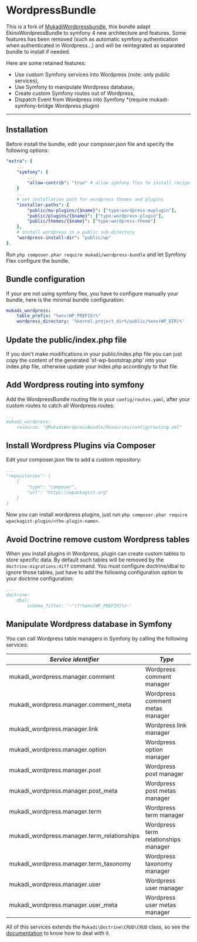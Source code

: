 WordpressBundle
====================

This is a fork of [MukadiWordpressbundle](https://github.com/mbo2olivier/mukadi-wordpress-bundle), this bundle adapt EkinoWordpressBundle to symfony 4 new architecture and features. Some features has been removed (such as automatic symfony authentication when authenticated in Wordpress...) and will be reintegrated as separated bundle to install if needed.

Here are some retained features:

* Use custom Symfony services into Wordpress (note: only public services),
* Use Symfony to manipulate Wordpress database,
* Create custom Symfony routes out of Wordpress,
* Dispatch Event from Wordpress into Symfony *(require mukadi-symfony-bridge Wordpress plugin)

---

## Installation

Before install the bundle, edit your composer.json file and specify the following options:

```yml
"extra": {
    ...
    "symfony": {
        ...
        "allow-contrib": "true" # allow symfony flex to install recipe (if your are using symfony flex)
    }
    ...
    # set installation path for wordpress themes and plugins
    "installer-paths": {
        "public/mu-plugins/{$name}": ["type:wordpress-muplugin"],
        "public/plugins/{$name}": ["type:wordpress-plugin"],
        "public/themes/{$name}": ["type:wordpress-theme"]
    },
    # install wordpress in a public sub-directory
    "wordpress-install-dir": "public/wp"
},
```

Run `php composer.phar require mukadi/wordpress-bundle` and let Symfony Flex configure the bundle.

## Bundle configuration

If your are not using symfony flex, you have to configure manually your bundle, here is the minimal bundle configuration:

```yml
mukadi_wordpress:
    table_prefix: "%env(WP_PREFIX)%"
    wordpress_directory: '%kernel.project_dir%/public/%env(WP_DIR)%'
```
## Update the public/index.php file

If you don't make modifications in your public/index.php file you can just copy the content of the generated 'sf-wp-bootstrap.php' into your index.php file, otherwise update your index.php accordingly to that file.

## Add Wordpress routing into symfony

Add the WordpressBundle routing file in your `config/routes.yaml`, after your custom routes to catch all Wordpress routes:

```yml
...
mukadi_wordpress:
    resource: "@MukadiWordpressBundle/Resources/config/routing.xml"
```

## Install Wordpress Plugins via Composer

Edit your composer.json file to add a custom repository:

```yml
...
"repositories": [
    {
        "type": "composer",
        "url": "https://wpackagist.org"
    }
]
```
Now you can install wordpress plugins, just run `php composer.phar require wpackagist-plugin/<the-plugin-name>`.

## Avoid Doctrine remove custom Wordpress tables

When you install plugins in Wordpress, plugin can create custom tables to store specific data. By default such tables will be removed by the `doctrine:migrations:diff` command. You must configure doctrine/dbal to ignore those tables, just have to add the following configuration option to your doctrine configuration:
```yml
...
doctrine:
    dbal:
        schema_filter: '~^(?!%env(WP_PREFIX)%)~'
```

## Manipulate Wordpress database in Symfony

You can call Wordpress table managers in Symfony by calling the following services:

*Service identifier* | *Type*
--- | ---
mukadi_wordpress.manager.comment | Wordpress comment manager
mukadi_wordpress.manager.comment_meta | Wordpress comment metas manager
mukadi_wordpress.manager.link | Wordpress link manager
mukadi_wordpress.manager.option | Wordpress option manager
mukadi_wordpress.manager.post | Wordpress post manager
mukadi_wordpress.manager.post_meta | Wordpress post metas manager
mukadi_wordpress.manager.term | Wordpress term manager
mukadi_wordpress.manager.term_relationships | Wordpress term relationships manager
mukadi_wordpress.manager.term_taxonomy | Wordpress taxonomy manager
mukadi_wordpress.manager.user | Wordpress user manager
mukadi_wordpress.manager.user_meta | Wordpress user metas manager

All of this services extends the `Mukadi\Doctrine\CRUD\CRUD` class, so see the [documentation](https://github.com/mbo2olivier/mukadi-doctrine-crud) to know how to deal with it.
